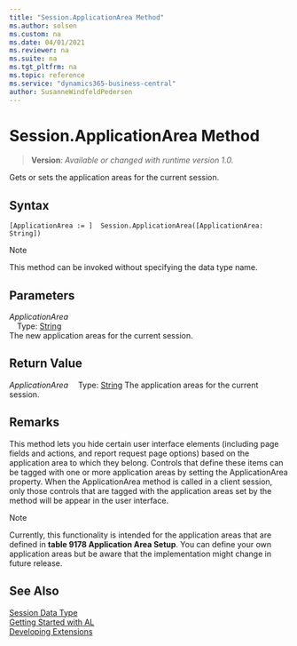 ```yaml
---
title: "Session.ApplicationArea Method"
ms.author: solsen
ms.custom: na
ms.date: 04/01/2021
ms.reviewer: na
ms.suite: na
ms.tgt_pltfrm: na
ms.topic: reference
ms.service: "dynamics365-business-central"
author: SusanneWindfeldPedersen
---
```

[//]: # (START>DO_NOT_EDIT)
[//]: # (IMPORTANT:Do not edit any of the content between here and the END>DO_NOT_EDIT.)
[//]: # (Any modifications should be made in the .xml files in the ModernDev repo.)
# Session.ApplicationArea Method
> **Version**: _Available or changed with runtime version 1.0._

Gets or sets the application areas for the current session.


## Syntax
```
[ApplicationArea := ]  Session.ApplicationArea([ApplicationArea: String])
```
> [!NOTE]
> This method can be invoked without specifying the data type name.
## Parameters
*ApplicationArea*  
&emsp;Type: [String](../string/string-data-type.md)  
The new application areas for the current session.  


## Return Value
*ApplicationArea*
&emsp;Type: [String](../string/string-data-type.md)
The application areas for the current session.


[//]: # (IMPORTANT: END>DO_NOT_EDIT)

## Remarks  
 This method lets you hide certain user interface elements (including page fields and actions, and report request page options) based on the application area to which they belong. Controls that define these items can be tagged with one or more application areas by setting the ApplicationArea property. When the ApplicationArea method is called in a client session, only those controls that are tagged with the application areas set by the method will be appear in the user interface.  
  
> [!NOTE]  
>  Currently, this functionality is intended for the application areas that are defined in **table 9178 Application Area Setup**. You can define your own application areas but be aware that the implementation might change in future release.  

## See Also
[Session Data Type](session-data-type.md)  
[Getting Started with AL](../../devenv-get-started.md)  
[Developing Extensions](../../devenv-dev-overview.md)